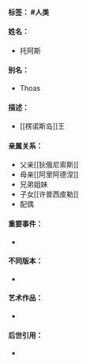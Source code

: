 #### 标签： #人类
#### 姓名：
- 托阿斯
#### 别名：
- Thoas
#### 描述：
- [[楞诺斯岛]]王
#### 亲属关系：
- 父亲[[狄俄尼索斯]]
- 母亲[[阿里阿德涅]]
- 兄弟姐妹
- 子女[[许普西皮勒]]
- 配偶
#### 重要事件：
- 
#### 不同版本：
- 
#### 艺术作品：
- 
#### 后世引用：
- 